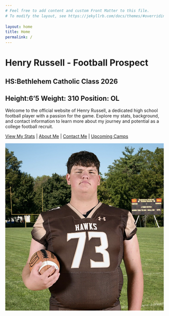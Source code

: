 ```yaml
---
# Feel free to add content and custom Front Matter to this file.
# To modify the layout, see https://jekyllrb.com/docs/themes/#overriding-theme-defaults

layout: home
title: Home
permalink: /
---
```

# Henry Russell - Football Prospect
## HS:Bethlehem Catholic Class 2026 
## Height:6’5  Weight: 310 Position: OL

Welcome to the official website of Henry Russell, a dedicated high school football player with a passion for the game. Explore my stats, background, and contact information to learn more about my journey and potential as a college football recruit.

[View My Stats](/stats/) | [About Me](/about/) | [Contact Me](/contact/) | [Upcoming Camps](/schedule/)

![Henry Russell](/assets/images/henry_russell.jpg)



